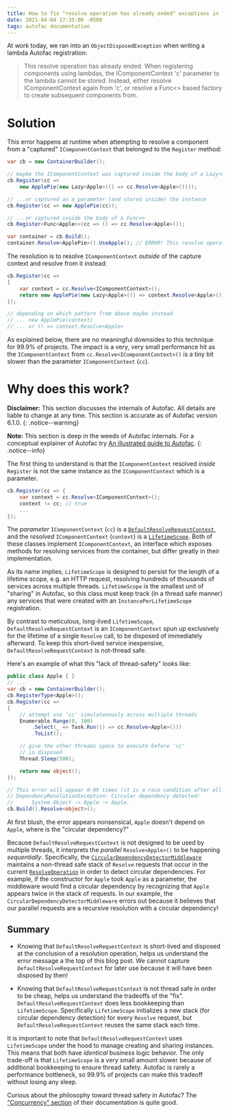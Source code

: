 ```yaml
---
title: How to fix "resolve operation has already ended" exceptions in lambda Autofac registrations
date: 2021-04-04 17:35:00 -0500
tags: autofac documentation
---
```


At work today, we ran into an `ObjectDisposedException` when writing a lambda Autofac registration:

> This resolve operation has already ended. When registering components using lambdas, the IComponentContext 'c' parameter to the lambda cannot be stored. Instead, either resolve IComponentContext again from 'c', or resolve a Func<> based factory to create subsequent components from.

# Solution

This error happens at runtime when attempting to resolve a component from a "captured" `IComponentContext` that belonged to the `Register` method:

```c#
var cb = new ContainerBuilder();

// maybe the IComponentContext was captured inside the body of a Lazy<>
cb.Register(cc => 
    new ApplePie(new Lazy<Apple>(() => cc.Resolve<Apple>())));

// ...or captured as a parameter (and stored inside) the instance
cb.Register(cc => new ApplePie(cc));

// ...or captured inside the body of a Func<>
cb.Register<Func<Apple>>(cc => () => cc.Resolve<Apple>());

var container = cb.Build();
container.Resolve<ApplePie>().UseApple(); // ERROR! This resolve operation h...
```

The resolution is to resolve `IComponentContext` _outside_ of the capture context and resolve from it instead:
```c#
cb.Register(cc =>
{
    var context = cc.Resolve<IComponentContext>();
    return new ApplePie(new Lazy<Apple>(() => context.Resolve<Apple>()));
});

// depending on which pattern from above maybe instead
// ... new ApplePie(context)
// ... or () => context.Resolve<Apple>
```

As explained below, there are no meaningful downsides to this technique for 99.9% of projects. The impact is a very, very small performance hit as the `IComponentContext` from `cc.Resolve<IComponentContext>()` is a tiny bit slower than the parameter `IComponentContext` (`cc`).

# Why does this work?

**Disclaimer:** This section discusses the internals of Autofac. All details are liable to change at any time. This section is accurate as of Autofac version 6.1.0.
{: .notice--warning}

**Note:** This section is deep in the weeds of Autofac internals. For a conceptual explainer of Autofac try [An illustrated guide to Autofac](/illustrated-autofac).
{: .notice--info}

The first thing to understand is that the `IComponentContext` resolved _inside_ `Register` is not the same instance as the `IComponentContext` which is a parameter.
```c#
cb.Register(cc => {
    var context = cc.Resolve<IComponentContext>();
    context != cc; // true
    ...
});
```

The *parameter* `IComponentContext` (`cc`) is a [`DefaultResolveRequestContext`](https://github.com/autofac/Autofac/blob/e477eb4632523d8780d32fb1105a10b0af988634/src/Autofac/Core/Resolving/Pipeline/DefaultResolveRequestContext.cs), and the *resolved* `IComponentContext` (`context`) is a [`LifetimeScope`](https://github.com/autofac/Autofac/blob/e662b6bace37a569eec1e42335336b3fe015855c/src/Autofac/Core/Lifetime/LifetimeScope.cs). Both of these classes implement `IComponentContext`, an interface which exposes methods for resolving services from the container, but differ greatly in their implementation.

As its name implies, `LifetimeScope` is designed to persist for the length of a lifetime scope, e.g. an HTTP request, resolving hundreds of thousands of services across multiple threads. `LifetimeScope` is the smallest unit of "sharing" in Autofac, so this class must keep track (in a thread safe manner) any services that were created with an `InstancePerLifetimeScope` registration.

By contrast to meticulous, long-lived `LifetimeScope`, `DefaultResolveRequestContext` is an `IComponentContext` spun up exclusively for the lifetime of a single `Resolve` call, to be disposed of immediately afterward. To keep this short-lived service inexpensive, `DefaultResolveRequestContext` is not-thread safe.

Here's an example of what this "lack of thread-safety" looks like:
```c#
public class Apple { }
// ...
var cb = new ContainerBuilder();
cb.RegisterType<Apple>();
cb.Register(cc =>
{
    // attempt use 'cc' simulatenously across multiple threads
    Enumerable.Range(0, 100)
        .Select(_ => Task.Run(() => cc.Resolve<Apple>()))
        .ToList();

    // give the other threads space to execute before 'cc'
    // is disposed
    Thread.Sleep(500);

    return new object();
});

// This error will appear 0-99 times (it is a race condition after all!):
// DependencyResolutionException: Circular dependency detected: 
//      System.Object -> Apple -> Apple.
cb.Build().Resolve<object>();
```

At first blush, the error appears nonsensical, `Apple` doesn't depend on `Apple`, where is the "circular dependency?"

Because `DefaultResolveRequestContext` is not designed to be used by multiple threads, it interprets the *parallel* `Resolve<Apple>()` to be happening *sequentially*. Specifically, the [`CircularDependencyDetectorMiddleware`](https://github.com/autofac/Autofac/blob/e477eb4632523d8780d32fb1105a10b0af988634/src/Autofac/Core/Resolving/Middleware/CircularDependencyDetectorMiddleware.cs) maintains a non-thread safe stack of `Resolve` requests that occur in the current [`ResolveOperation`](https://github.com/autofac/Autofac/blob/e477eb4632523d8780d32fb1105a10b0af988634/src/Autofac/Core/Resolving/ResolveOperation.cs) in order to detect circular dependencies. For example, if the constructor for `Apple` took `Apple` as a parameter, the middleware would find a circular dependency by recognizing that `Apple` appears twice in the stack of requests. In our example, the `CircularDependencyDetectorMiddleware` errors out because it believes that our parallel requests are a recursive resolution with a circular dependency!

## Summary

- Knowing that `DefaultResolveRequestContext` is short-lived and disposed at the conclusion of a resolution operation, helps us understand the error message a the top of this blog post. We cannot capture `DefaultResolveRequestContext` for later use because it will have been disposed by then!

- Knowing that `DefaultResolveRequestContext` is not thread safe in order to be cheap, helps us understand the tradeoffs of the "fix". `DefaultResolveRequestContext` does less bookkeeping than `LifetimeScope`. Specifically `LifetimeScope` initializes a new stack (for circular dependency detection) for every `Resolve` request, but `DefaultResolveRequestContext` reuses the same stack each time. 

It is important to note that `DefaultResolveRequestContext` uses `LifetimeScope` under the hood to manage creating and sharing instances. This means that both have *identical* business logic behavior. The only trade-off is that `LifetimeScope` is a very small amount slower because of additional bookkeeping to ensure thread safety. Autofac is rarely a performance bottleneck, so 99.9% of projects can make this tradeoff without losing any sleep.

Curious about the philosophy toward thread safety in Autofac? The ["Concurrency" section](https://autofaccn.readthedocs.io/en/latest/advanced/concurrency.html) of their documentation is quite good.